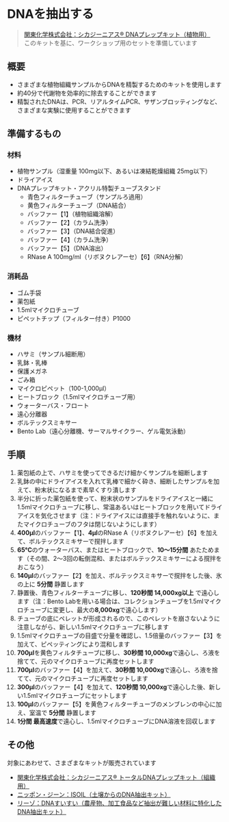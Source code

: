 # DNAを抽出する

> [関東化学株式会社：シカジーニアス® DNAプレップキット（植物用）](https://products.kanto.co.jp/web/index.cgi?c=t_product_table&pk=487)  
> このキットを基に、ワークショップ用のセットを準備しています

## 概要
- さまざまな植物組織サンプルからDNAを精製するためのキットを使用します
- 約40分で代謝物を効率的に除去することができます
- 精製されたDNAは、PCR、リアルタイムPCR、サザンブロッティングなど、さまざまな実験に使用することができます

## 準備するもの

### 材料
- 植物サンプル（湿重量 100mg以下、あるいは凍結乾燥組織 25mg以下）
- ドライアイス
- DNAプレップキット・アクリル特製チューブスタンド
  - 青色フィルターチューブ（サンプルろ過用）
  - 黄色フィルターチューブ（DNA結合）
  - バッファー【1】（植物組織溶解）
  - バッファー【2】（カラム洗浄）
  - バッファー【3】（DNA結合促進）
  - バッファー【4】（カラム洗浄）
  - バッファー【5】（DNA溶出）
  - RNase A 100mg/ml（リボヌクレアーセ）【6】（RNA分解）

### 消耗品
- ゴム手袋
- 薬包紙
- 1.5mlマイクロチューブ
- ピペットチップ（フィルター付き）P1000

### 機材
- ハサミ（サンプル細断用）
- 乳鉢・乳棒
- 保護メガネ
- ごみ箱
- マイクロピペット（100-1,000μl）
- ヒートブロック（1.5mlマイクロチューブ用）
- ウォーターバス・フロート
- 遠心分離器
- ボルテックスミキサー
- Bento Lab（遠心分離機、サーマルサイクラー、ゲル電気泳動）

## 手順  
1. 薬包紙の上で、ハサミを使ってできるだけ細かくサンプルを細断します
2. 乳鉢の中にドライアイスを入れて乳棒で細かく砕き、細断したサンプルを加えて、粉末状になるまで素早くすり潰します
3. 半分に折った薬包紙を使って、粉末状のサンプルをドライアイスと一緒に1.5mlマイクロチューブに移し、常温あるいはヒートブロックを用いてドライアイスを気化させます（注：ドライアイスには直接手を触れないように、またマイクロチューブのフタは閉じないようにします）
4. **400μl**のバッファー【1】、**4μl**のRNase A（リボヌクレアーセ）【6】を加えて、ボルテックスミキサーで撹拌します
5. **65°C**のウォーターバス、またはヒートブロックで、**10〜15分間** あたためます（その間、2〜3回の転倒混和、またはボルテックスミキサーによる撹拌をおこなう）
6. **140μl**のバッファー【2】を加え、ボルテックスミキサーで撹拌をした後、氷の上に **5分間** 静置します
7. 静置後、青色フィルターチューブに移し、**120秒間 14,000xg以上** で遠心します（注：Bento Labを用いる場合は、コレクションチューブを1.5mlマイクロチューブに変更し、最大の**8,000xg**で遠心します）
8. チューブの底にペレットが形成されるので、このペレットを崩さないように注意しながら、新しい1.5mlマイクロチューブに移します
8. 1.5mlマイクロチューブの目盛で分量を確認し、1.5倍量のバッファー【3】を加えて、ピペッティングにより混和します
9. **700μl**を黄色フィルタチューブに移し、**30秒間 10,000xg**で遠心し、ろ液を捨てて、元のマイクロチューブに再度セットします
10. **700μl**のバッファー【4】を加えて、**30秒間 10,000xg**で遠心し、ろ液を捨てて、元のマイクロチューブに再度セットします
11. **300μl**のバッファー【4】を加えて、**120秒間 10,000xg**で遠心した後、新しい1.5mlマイクロチューブにセットします
12. **100μl**のバッファー【5】を黄色フィルターチューブのメンブレンの中心に加え、室温で **5分間** 静置します
13. **1分間 最高速度**で遠心し、1.5mlマイクロチューブにDNA溶液を回収します

## その他  
対象にあわせて、さまざまなキットが販売されています
- [関東化学株式会社：シカジーニアス® トータルDNAプレップキット（組織用）](https://products.kanto.co.jp/web/index.cgi?c=t_product_table&pk=486)  
- [ニッポン・ジーン：ISOIL（土壌からのDNA抽出キット）](http://nippongene.com/siyaku/product/extraction/isoil/isoil.html)  
- [リーゾ：DNAすいすい（農産物、加工食品など抽出が難しい材料に特化したDNA抽出キット）](http://www.rizo.co.jp/DNA.html)  
